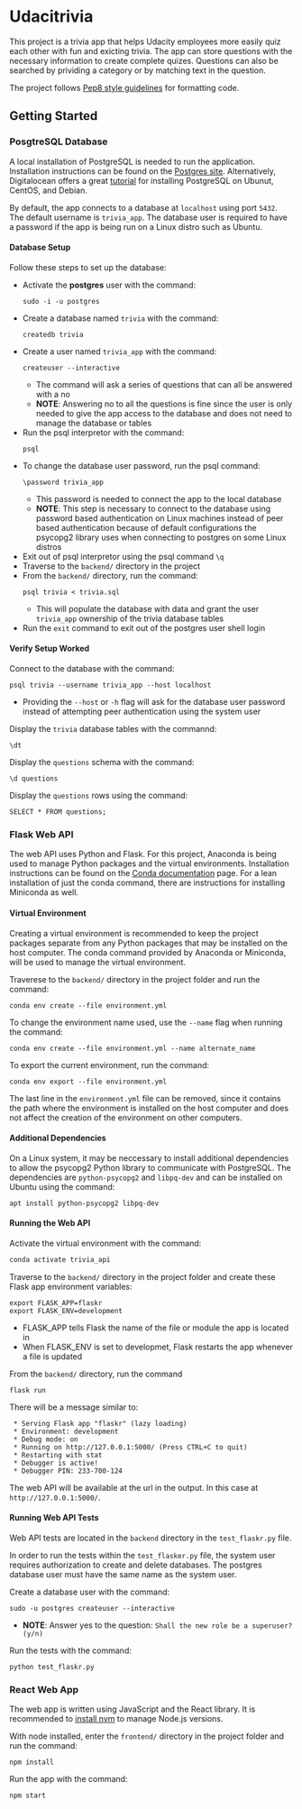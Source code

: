 # Udacitrivia
This project is a trivia app that helps Udacity employees more easily quiz
each other with fun and exicting trivia. The app can store questions with the
necessary information to create complete quizes. Questions can also be searched by prividing a category or by matching text in the question.

The project follows [Pep8 style guidelines](https://www.python.org/dev/peps/pep-0008/) for formatting code.

## Getting Started
### PosgtreSQL Database
A local installation of PostgreSQL is needed to run the application. Installation instructions
can be found on the [Postgres site](https://www.postgresqltutorial.com/install-postgresql/).
Alternatively, Digitalocean offers a great [tutorial](https://www.digitalocean.com/community/tutorials/how-to-install-and-use-postgresql-on-ubuntu-18-04) for installing PostgreSQL on
Ubunut, CentOS, and Debian.

By default, the app connects to a database at `localhost` using port `5432`. The default 
username is `trivia_app`. The database user is required to have a password if the app is 
being run on a Linux distro such as Ubuntu.

#### Database Setup
Follow these steps to set up the database:
  - Activate the **postgres** user with the command:
    ```
    sudo -i -u postgres
    ```
  - Create a database named `trivia` with the command:
    ```
    createdb trivia
    ```
  - Create a user named `trivia_app` with the command:
    ```
    createuser --interactive
    ```
    - The command will ask a series of questions that can all be answered with a no
    - **NOTE**: Answering no to all the questions is fine since the user is only needed
      to give the app access to the database and does not need to manage the database or tables
  - Run the psql interpretor with the command:
    ```
    psql
    ```
  - To change the database user password, run the psql command:
    ```
    \password trivia_app
    ```
    - This password is needed to connect the app to the local database
    - **NOTE**: This step is necessary to connect to the database using password based 
      authentication on Linux machines instead of peer based authentication because of default
      configurations the psycopg2 library uses when connecting to postgres on some Linux distros
  - Exit out of psql interpretor using the psql command `\q` 
  - Traverse to the `backend/` directory in the project
  - From the `backend/` directory, run the command:
    ```
    psql trivia < trivia.sql
    ```
    - This will populate the database with data and grant
      the user `trivia_app` ownership of the trivia database tables
  - Run the `exit` command to exit out of the postgres user shell login

#### Verify Setup Worked
Connect to the database with the command:
```
psql trivia --username trivia_app --host localhost
```
  - Providing the `--host` or `-h` flag will ask for the database user password instead of
    attempting peer authentication using the system user

Display the `trivia` database tables with the commannd:
```
\dt
```

Display the `questions` schema with the command:
```
\d questions
```

Display the `questions` rows using the command:
```
SELECT * FROM questions;
```

### Flask Web API
The web API uses Python and Flask. For this project, Anaconda is being used to manage 
Python packages and the virtual environments. Installation instructions can be found on the
[Conda documentation](https://docs.conda.io/projects/continuumio-conda/en/latest/user-guide/install/index.html#) 
page. For a lean installation of just the conda command, there are instructions for installing
Miniconda as well. 

#### Virtual Environment
Creating a virtual environment is recommended to keep the project packages separate from any 
Python packages that may be installed on the host computer. The conda command provided by
Anaconda or Miniconda, will be used to manage the virtual environment.


Traverese to the `backend/` directory in the project folder and run the command:
```
conda env create --file environment.yml
```

To change the environment name used, use the `--name` flag when running the command:
```
conda env create --file environment.yml --name alternate_name
```

To export the current environment, run the command:
```
conda env export --file environment.yml
```

The last line in the `environment.yml` file can be removed, since it contains the
path where the environment is installed on the host computer and does not affect the
creation of the environment on other computers.

#### Additional Dependencies
On a Linux system, it may be neccessary to install additional dependencies
to allow the psycopg2 Python library to communicate with PostgreSQL. The dependencies are
`python-psycopg2` and `libpq-dev` and can be installed on Ubuntu using the command:
```
apt install python-psycopg2 libpq-dev
```

#### Running the Web API
Activate the virtual environment with the command:
```bash
conda activate trivia_api 
```

Traverse to the `backend/` directory in the project folder and create these Flask app environment variables:
```
export FLASK_APP=flaskr
export FLASK_ENV=development
```
  - FLASK_APP tells Flask the name of the file or module the app is located in
  - When FLASK_ENV is set to developmet, Flask restarts the app whenever a file is updated

From the `backend/` directory, run the command
```
flask run
```

There will be a message similar to:
```
 * Serving Flask app "flaskr" (lazy loading)
 * Environment: development
 * Debug mode: on
 * Running on http://127.0.0.1:5000/ (Press CTRL+C to quit)
 * Restarting with stat
 * Debugger is active!
 * Debugger PIN: 233-700-124
```
The web API will be available at the url in the output. In this case at
`http://127.0.0.1:5000/`.

#### Running Web API Tests
Web API tests are located in the `backend` directory in the `test_flaskr.py` file. 

In order to run the tests within the `test_flasker.py` file, the system user requires
authorization to create and delete databases. The postgres database user must have
the same name as the system user.

Create a database user with the command:
```
sudo -u postgres createuser --interactive
```
  - **NOTE**: Answer yes to the question: `Shall the new role be a superuser? (y/n)`

Run the tests with the command:
```
python test_flaskr.py
```

### React Web App
The web app is written using JavaScript and the React library. It is recommended to [install
nvm](https://github.com/nvm-sh/nvm#installing-and-updating) to manage Node.js versions.

With node installed, enter the `frontend/` directory in the project folder and run the command:
```
npm install
```
  
Run the app with the command:
```
npm start
```
